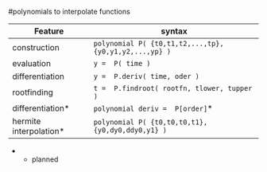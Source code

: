 #polynomials to interpolate functions

| Feature               | syntax                                                |
|-----------------------|-------------------------------------------------------| 
| construction          | `polynomial P( {t0,t1,t2,...,tp}, {y0,y1,y2,...,yp} )`|
| evaluation            | `y =  P( time )`                                      |
| differentiation       | `y =  P.deriv( time, oder )`                          |
| rootfinding           | `t =  P.findroot( rootfn, tlower, tupper )`           |
| differentiation*      | `polynomial deriv =  P[order]`*                       |
| hermite interpolation*| `polynomial P( {t0,t0,t0,t1}, {y0,dy0,ddy0,y1} )`     |

* * planned
 
